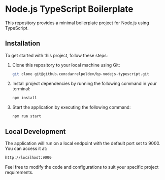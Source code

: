 # Node.js TypeScript Boilerplate

This repository provides a minimal boilerplate project for Node.js using TypeScript.

## Installation

To get started with this project, follow these steps:

1. Clone this repository to your local machine using Git:

   ```bash
   git clone git@github.com:darrelpoldev/bp-nodejs-typescript.git

2. Install project dependencies by running the following command in your terminal:

    ```bash
    npm install
    ```

3. Start the application by executing the following command:

    ```bash
    npm run start
    ```

## Local Development
The application will run on a local endpoint with the default port set to 9000. You can access it at:

```bash
http://localhost:9000
```
Feel free to modify the code and configurations to suit your specific project requirements.

